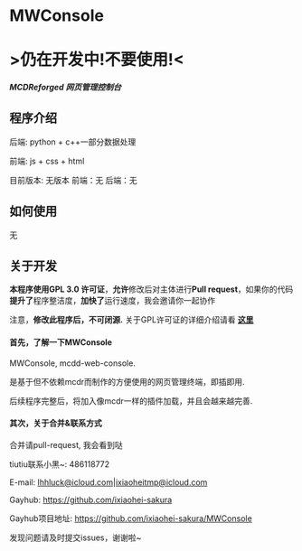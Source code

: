 # MWConsole
# >**仍在开发中!不要使用!**<
##### MCDReforged 网页管理控制台

## 程序介绍

后端: python + c++一部分数据处理

前端: js + css + html

目前版本: 无版本
前端：无
后端：无

## 如何使用
无

## 关于开发

**本程序使用GPL 3.0 许可证**，**允许**修改后对主体进行**Pull request**，如果你的代码**提升了**程序整洁度，**加快了**运行速度，我会邀请你一起协作

注意，**修改此程序后，不可闭源.** 关于GPL许可证的详细介绍请看 **[这里](https://choosealicense.com/licenses/gpl-3.0/)**



#### 首先，了解一下**MWConsole**

MWConsole, mcdd-web-console.

是基于但不依赖mcdr而制作的方便使用的网页管理终端，即插即用.

后续程序完整后，将加入像mcdr一样的插件加载，并且会越来越完善.



#### 其次，关于合并&联系方式

合并请pull-request, 我会看到哒

tiutiu联系小黑~: 486118772

E-mail: lhhluck@icloud.com|ixiaoheitmp@icloud.com

Gayhub: https://github.com/ixiaohei-sakura

Gayhub项目地址: https://github.com/ixiaohei-sakura/MWConsole

发现问题请及时提交issues，谢谢啦~
